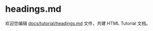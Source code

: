 headings.md
===

欢迎您编辑 <a target="__blank" href="https://github.com/jaywcjlove/html-tutorial/blob/main/docs/tutorial/headings.md">docs/tutorial/headings.md</a> 文件，共建 HTML Tutorial 文档。
